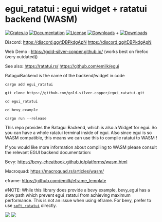 # egui_ratatui : egui widget + ratatui backend (WASM)

[![Crates.io](https://img.shields.io/crates/v/egui_ratatui.svg)](https://crates.io/crates/egui_ratatui)
[![Documentation](https://docs.rs/egui_ratatui/badge.svg)](https://docs.rs/egui_ratatui/latest/egui_ratatui/)
[![License](https://img.shields.io/badge/license-MIT-blue.svg)](https://github.com/bevyengine/bevy/blob/master/LICENSE)
[![Downloads](https://img.shields.io/crates/d/egui_ratatui.svg)](https://crates.io/crates/egui_ratatui) + [![Downloads](https://img.shields.io/crates/d/ratframe.svg)](https://crates.io/crates/ratframe)


Discord: https://discord.gg/tDBPkdgApN https://discord.gg/tDBPkdgApN


Web Demo : https://gold-silver-copper.github.io/ (works best on firefox (very outdated))


See also:
https://ratatui.rs/
https://github.com/emilk/egui


RataguiBackend is the name of the backend/widget in code


`cargo add egui_ratatui`

`git clone https://github.com/gold-silver-copper/egui_ratatui.git`

`cd egui_ratatui`

`cd bevy_example`

`cargo run --release`


This repo provides the Ratagui Backend, which is also a Widget for egui. So you can have a whole ratatui terminal inside of egui. Also since egui is so WASM compatible, this means we can use this to compile ratatui to WASM !



If you would like more information about compiling to WASM please consult the relevant EGUI backend documentation:

Bevy: https://bevy-cheatbook.github.io/platforms/wasm.html

Macroquad: https://macroquad.rs/articles/wasm/

eframe: https://github.com/emilk/eframe_template

#NOTE: While this library does provide a bevy example, bevy_egui has a slow path which prevent egui_ratatui from achieving maximum performance. This is not an issue when using eframe. For bevy, prefer to use  [`soft_ratatui`](https://github.com/gold-silver-copper/soft_ratatui) directly.


![](https://github.com/gold-silver-copper/egui_ratatui/blob/main/tyorhun.gif)
![](https://github.com/gold-silver-copper/egui_ratatui/blob/main/screen3.png)

